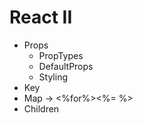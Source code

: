 # React II

-   Props
    -   PropTypes
    -   DefaultProps
    -   Styling
-   Key
-   Map -> <%for%><%= %>
-   Children
